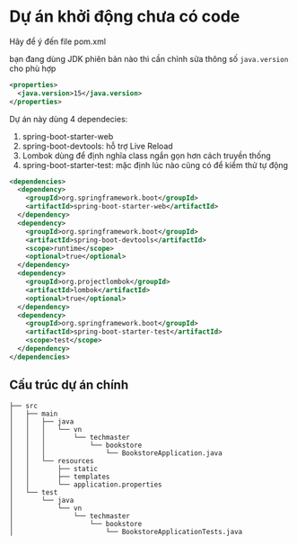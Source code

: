 # Dự án khởi động chưa có code

Hãy để ý đến file pom.xml

bạn đang dùng JDK phiên bản nào thì cần chỉnh sửa thông số ```java.version``` cho phù hợp
```xml
<properties>
  <java.version>15</java.version>
</properties>
```

Dự án này dùng 4 dependecies:
1. spring-boot-starter-web
2. spring-boot-devtools: hỗ trợ Live Reload
3. Lombok dùng để định nghĩa class ngắn gọn hơn cách truyền thống
4. spring-boot-starter-test: mặc định lúc nào cũng có để kiểm thử tự động
```xml
<dependencies>
  <dependency>
    <groupId>org.springframework.boot</groupId>
    <artifactId>spring-boot-starter-web</artifactId>
  </dependency>
  <dependency>
    <groupId>org.springframework.boot</groupId>
    <artifactId>spring-boot-devtools</artifactId>
    <scope>runtime</scope>
    <optional>true</optional>
  </dependency>
  <dependency>
    <groupId>org.projectlombok</groupId>
    <artifactId>lombok</artifactId>
    <optional>true</optional>
  </dependency>
  <dependency>
    <groupId>org.springframework.boot</groupId>
    <artifactId>spring-boot-starter-test</artifactId>
    <scope>test</scope>
  </dependency>
</dependencies>
```

## Cấu trúc dự án chính
```
├── src
│   ├── main
│   │   ├── java
│   │   │   └── vn
│   │   │       └── techmaster
│   │   │           └── bookstore
│   │   │               └── BookstoreApplication.java
│   │   └── resources
│   │       ├── static
│   │       ├── templates
│   │       └── application.properties
│   └── test
│       └── java
│           └── vn
│               └── techmaster
│                   └── bookstore
│                       └── BookstoreApplicationTests.java
```
